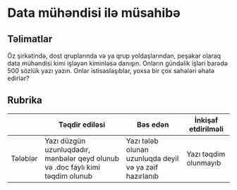 # Data mühəndisi ilə müsahibə

## Təlimatlar

Öz şirkətində, dost qruplarında və ya qrup yoldaşlarından, peşəkar olaraq data mühəndisi kimi işləyən kiminləsə danışın. Onların gündəlik işləri barədə 500 sözlük yazı yazın. Onlar istisaslaşıblar, yoxsa bir çox sahələri əhatə edirlər?

## Rubrika

|  | Təqdir ediləsi | Bəs edən  | İnkişaf etdirilməli  |
| -------- | ------------------------------------------------- | --------------------------------------- | ---------------------------------------------------------------- |
|     Tələblər     | Yazı düzgün uzunluqdadır, mənbələr qeyd olunub və .doc faylı kimi təqdim olunub | Yazı tələb olunan uzunluqda deyil və ya zəif hazırlanıb | Yazı təqdim olunmayıb |